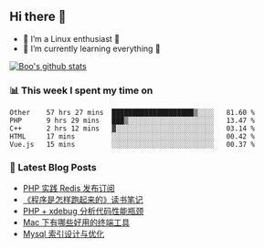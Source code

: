 ## Hi there 👋
* 🔭 I’m a Linux enthusiast 🐧️
* 🏃️ I’m currently learning everything 🏃️

[![Boo's github stats](https://github-readme-stats.vercel.app/api?username=0xAiKang)](https://github.com/anuraghazra/github-readme-stats)

<!-- [![Most Used Langs](https://github-readme-stats.vercel.app/api/top-langs/?username=0xAiKang)](https://github.com/anuraghazra/github-readme-stats) -->

### 📊 This week I spent my time on
<!--START_SECTION:waka-->
```text
Other    57 hrs 27 mins  ████████████████████▒░░░░   81.60 % 
PHP      9 hrs 29 mins   ███▒░░░░░░░░░░░░░░░░░░░░░   13.47 % 
C++      2 hrs 12 mins   ▓░░░░░░░░░░░░░░░░░░░░░░░░   03.14 % 
HTML     17 mins         ░░░░░░░░░░░░░░░░░░░░░░░░░   00.42 % 
Vue.js   15 mins         ░░░░░░░░░░░░░░░░░░░░░░░░░   00.37 % 
```
<!--END_SECTION:waka-->

### 📕 Latest Blog Posts
<!-- BLOG-POST-LIST:START -->
- [PHP 实践 Redis 发布订阅](https://www.0x2beace.com/php-practice-redis-publish-and-subscribe/)
- [《程序是怎样跑起来的》读书笔记](https://www.0x2beace.com/How-does-the-program-run-reading-notes/)
- [PHP + xdebug 分析代码性能瓶颈](https://www.0x2beace.com/php-analysis-code-performance-bottleneck/)
- [Mac 下有哪些好用的终端工具](https://www.0x2beace.com/what-are-some-useful-terminal-tools-under-Mac/)
- [Mysql 索引设计与优化](https://www.0x2beace.com/mysql-index-design-and-optimization/)
<!-- BLOG-POST-LIST:END -->

